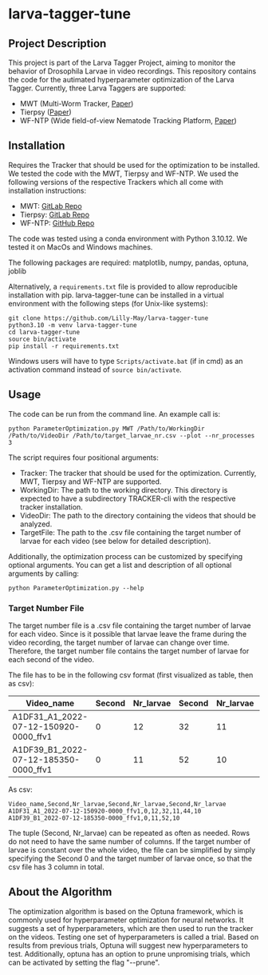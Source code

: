 # larva-tagger-tune

## Project Description
This project is part of the Larva Tagger Project, aiming to monitor the behavior of Drosophila Larvae in video
recordings. This repository contains the code for the autimated hyperparameter optimization of the Larva Tagger.
Currently, three Larva Taggers are supported:
- MWT (Multi-Worm Tracker, [Paper](https://doi.org/10.1038%2Fnmeth.1625))
- Tierpsy ([Paper](https://doi.org/10.1038%2Fs41592-018-0112-1))
- WF-NTP (Wide field-of-view Nematode Tracking Platform, [Paper](https://doi.org/10.1038/s41596-020-0321-9))

## Installation
Requires the Tracker that should be used for the optimization to be installed.
We tested the code with the MWT, Tierpsy and WF-NTP.
We used the following versions of the respective Trackers which all come with installation instructions:
- MWT: [GitLab Repo](https://gitlab.com/larvataggerpipelines/mwt-cli)
- Tierpsy: [GitLab Repo](https://gitlab.com/larvataggerpipelines/tierpsy-cli)
- WF-NTP: [GitHub Repo](https://github.com/Lilly-May/wf-ntp-cli)

The code was tested using a conda environment with Python 3.10.12. We tested it on MacOs and Windows machines.

The following packages are required:
matplotlib, numpy, pandas, optuna, joblib

Alternatively, a `requirements.txt` file is provided to allow reproducible installation with pip. larva-tagger-tune can be installed in a virtual environment with the following steps (for Unix-like systems):

```
git clone https://github.com/Lilly-May/larva-tagger-tune
python3.10 -m venv larva-tagger-tune
cd larva-tagger-tune
source bin/activate
pip install -r requirements.txt
```

Windows users will have to type `Scripts/activate.bat` (if in cmd) as an activation command instead of `source bin/activate`.

## Usage
The code can be run from the command line. An example call is:

```
python ParameterOptimization.py MWT /Path/to/WorkingDir /Path/to/VideoDir /Path/to/target_larvae_nr.csv --plot --nr_processes 3
```

The script requires four positional arguments:
- Tracker: The tracker that should be used for the optimization. Currently, MWT, Tierpsy and WF-NTP are supported.
- WorkingDir: The path to the working directory. This directory is expected to have a subdirectory TRACKER-cli with
the respective tracker installation.
- VideoDir: The path to the directory containing the videos that should be analyzed.
- TargetFile: The path to the .csv file containing the target number of larvae for each video
(see below for detailed description).

Additionally, the optimization process can be customized by specifying optional arguments.
You can get a list and description of all optional arguments by calling:
```
python ParameterOptimization.py --help
```


### Target Number File
The target number file is a .csv file containing the target number of larvae for each video. Since is it possible that
larvae leave the frame during the video recording, the target number of larvae can change over time. Therefore, the
target number file contains the target number of larvae for each second of the video.

The file has to be in the following csv format (first visualized as table, then as csv):

| Video_name                             | Second | Nr_larvae | Second | Nr_larvae | Second | Nr_larvae |
|----------------------------------------|--------|-----------|--------|-----------|--------|-----------|
| A1DF31_A1_2022-07-12-150920-0000_ffv1  | 0      | 12        | 32     | 11        | 44     | 10        |
| A1DF39_B1_2022-07-12-185350-0000_ffv1  | 0      | 11        | 52     | 10        |

As csv:
```
Video_name,Second,Nr_larvae,Second,Nr_larvae,Second,Nr_larvae
A1DF31_A1_2022-07-12-150920-0000_ffv1,0,12,32,11,44,10
A1DF39_B1_2022-07-12-185350-0000_ffv1,0,11,52,10
```
The tuple (Second, Nr_larvae) can be repeated as often as needed. Rows do not need to have the same number of columns.
If the target number of larvae is constant over the whole video, the file can be simplified by simply specifying the
Second 0 and the target number of larvae once, so that the csv file has 3 column in total.

## About the Algorithm
The optimization algorithm is based on the Optuna framework, which is commonly used for hyperparameter optimization
for neural networks. It suggests a set of hyperparameters, which are then used to run the tracker on the videos.
Testing one set of hyperparameters is called a trial.
Based on results from previous trials, Optuna will suggest new hyperparameters to test.
Additionally, optuna has an option to prune unpromising trials, which can be activated by setting the flag "--prune".
